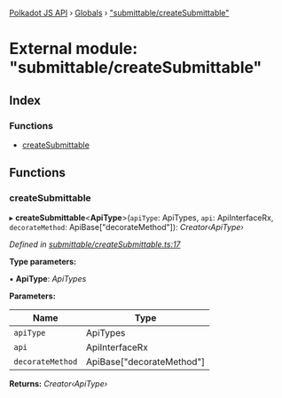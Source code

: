 [Polkadot JS API](../README.md) › [Globals](../globals.md) › ["submittable/createSubmittable"](_submittable_createsubmittable_.md)

# External module: "submittable/createSubmittable"

## Index

### Functions

* [createSubmittable](_submittable_createsubmittable_.md#createsubmittable)

## Functions

###  createSubmittable

▸ **createSubmittable**<**ApiType**>(`apiType`: ApiTypes, `api`: ApiInterfaceRx, `decorateMethod`: ApiBase<ApiType>["decorateMethod"]): *Creator‹ApiType›*

*Defined in [submittable/createSubmittable.ts:17](https://github.com/polkadot-js/api/blob/4c328964d5/packages/api/src/submittable/createSubmittable.ts#L17)*

**Type parameters:**

▪ **ApiType**: *ApiTypes*

**Parameters:**

Name | Type |
------ | ------ |
`apiType` | ApiTypes |
`api` | ApiInterfaceRx |
`decorateMethod` | ApiBase<ApiType>["decorateMethod"] |

**Returns:** *Creator‹ApiType›*
